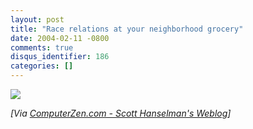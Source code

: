 ```yaml
---
layout: post
title: "Race relations at your neighborhood grocery"
date: 2004-02-11 -0800
comments: true
disqus_identifier: 186
categories: []
---
```

![](/images/retail_slurs.jpg)

*[Via [ComputerZen.com - Scott Hanselman's
Weblog](http://www.hanselman.com/blog/PermaLink.aspx?guid=1e831f37-b0f4-4988-b7cb-3ec519104be9)]*


